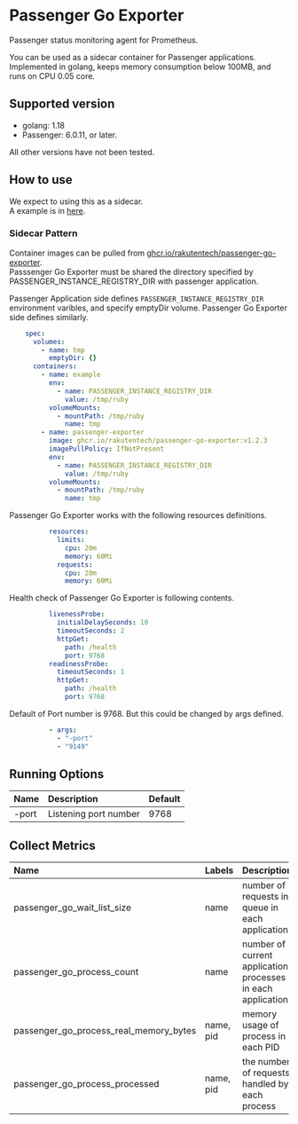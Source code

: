 # Passenger Go Exporter
Passenger status monitoring agent for Prometheus.

You can be used as a sidecar container for Passenger applications.
Implemented in golang, keeps memory consumption below 100MB, and runs on CPU 0.05 core.

## Supported version

- golang: 1.18
- Passenger: 6.0.11, or later.

All other versions have not been tested.

## How to use

We expect to using this as a sidecar.<br>
A example is in [here](./test/kubernetes/).

### Sidecar Pattern

Container images can be pulled from [ghcr.io/rakutentech/passenger-go-exporter](https://github.com/orgs/rakutentech/packages/container/package/passenger-go-exporter).<br>
Passsenger Go Exporter must be shared the directory specified by PASSENGER_INSTANCE_REGISTRY_DIR with passenger application.

Passenger Application side defines `PASSENGER_INSTANCE_REGISTRY_DIR` environment varibles,
and specify emptyDir volume.
Passenger Go Exporter side defines similarly.

```yaml
    spec:
      volumes:
        - name: tmp
          emptyDir: {}
      containers:
        - name: example
          env:
            - name: PASSENGER_INSTANCE_REGISTRY_DIR
              value: /tmp/ruby
          volumeMounts:
            - mountPath: /tmp/ruby
              name: tmp
        - name: passenger-exporter
          image: ghcr.io/rakutentech/passenger-go-exporter:v1.2.3
          imagePullPolicy: IfNotPresent
          env:
            - name: PASSENGER_INSTANCE_REGISTRY_DIR
              value: /tmp/ruby
          volumeMounts:
            - mountPath: /tmp/ruby
              name: tmp
```

Passenger Go Exporter works with the following resources definitions.

```yaml
          resources:
            limits:
              cpu: 20m
              memory: 60Mi
            requests:
              cpu: 20m
              memory: 60Mi
```

Health check of Passenger Go Exporter is following contents.

```yaml
          livenessProbe:
            initialDelaySeconds: 10
            timeoutSeconds: 2
            httpGet:
              path: /health
              port: 9768
          readinessProbe:
            timeoutSeconds: 1
            httpGet:
              path: /health
              port: 9768
```

Default of Port number is 9768.
But this could be changed by args defined.

```yaml
          - args:
            - "-port"
            - "9149"
```

## Running Options

|Name|Description|Default|
|:---|:---|:---|
|-port|Listening port number|9768|

## Collect Metrics

|Name|Labels|Description|
|:---|:---|:---|
|passenger_go_wait_list_size|name|number of requests in queue in each application|
|passenger_go_process_count|name|number of current application processes in each application|
|passenger_go_process_real_memory_bytes|name, pid|memory usage of process in each PID|
|passenger_go_process_processed|name, pid|the number of requests handled by each process|

